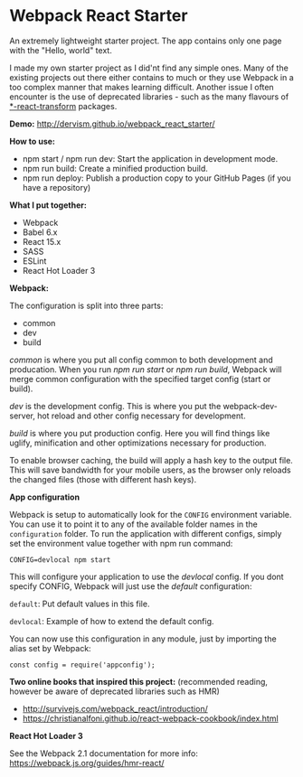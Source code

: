 # Webpack React Starter
An extremely lightweight starter project. The app contains only one page with the "Hello, world" text.

I made my own starter project as I did'nt find any simple ones. Many of the existing projects out there either contains to much or they use Webpack in a too complex manner that makes learning difficult. Another issue I often encounter is the use of deprecated libraries - such as the many flavours of [*-react-transform](https://github.com/gaearon/babel-plugin-react-transform) packages.

**Demo:** http://dervism.github.io/webpack_react_starter/

**How to use:**

- npm start / npm run dev: Start the application in development mode.
- npm run build: Create a minified production build.
- npm run deploy: Publish a production copy to your GitHub Pages (if you have a repository)

**What I put together:**

- Webpack
- Babel 6.x
- React 15.x
- SASS
- ESLint
- React Hot Loader 3

**Webpack:**

The configuration is split into three parts:

- common
- dev
- build

_common_ is where you put all config common to both development and producation.
When you run _npm run start_ or _npm run build_, Webpack will merge common configuration
with the specified target config (start or build).

_dev_ is the development config. This is where you put the webpack-dev-server, hot reload and
other config necessary for development.

_build_ is where you put production config. Here you will find things like uglify, minification and
other optimizations necessary for production.

To enable browser caching, the build will apply a hash key to the output file. This will save bandwidth for your mobile
users, as the browser only reloads the changed files (those with different hash keys).

**App configuration**

Webpack is setup to automatically look for the `CONFIG` environment variable. You can use it to point it to any of the available
folder names in the `configuration` folder. To run the application with different configs, simply set the environment value together with
npm run command:

`CONFIG=devlocal npm start`

This will configure your application to use the *devlocal* config. If you dont specify CONFIG, Webpack will just use the *default*
configuration:

`default`: Put default values in this file.

`devlocal`: Example of how to extend the default config.

You can now use this configuration in any module, just by importing the alias set by Webpack:

`const config = require('appconfig');`

**Two online books that inspired this project:** (recommended reading, however be aware of deprecated libraries such as HMR)
- http://survivejs.com/webpack_react/introduction/
- https://christianalfoni.github.io/react-webpack-cookbook/index.html

**React Hot Loader 3**

See the Webpack 2.1 documentation for more info:
https://webpack.js.org/guides/hmr-react/